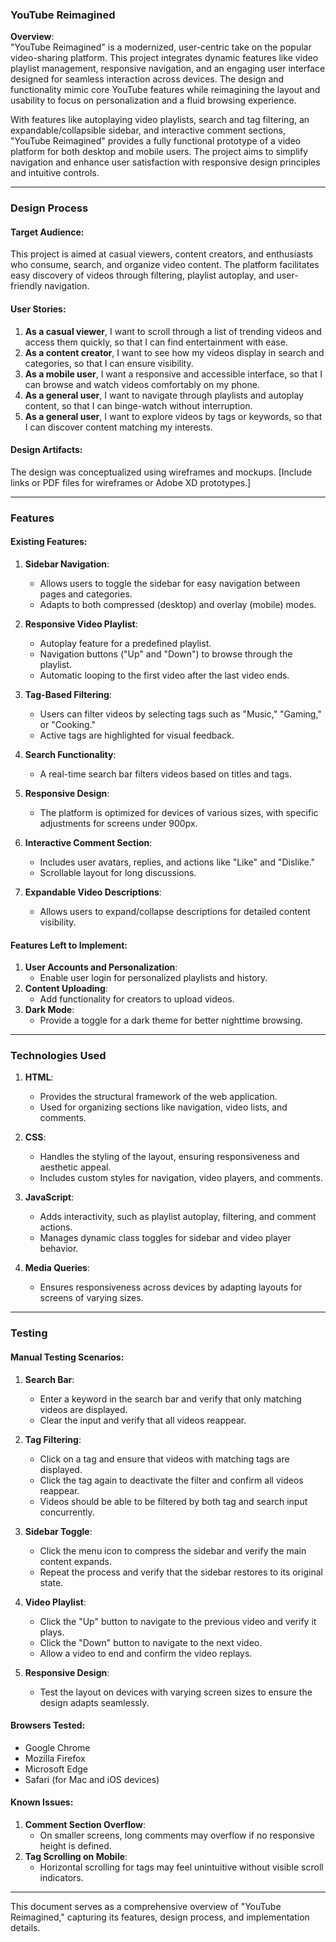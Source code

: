 ### **YouTube Reimagined**  
**Overview**:  
"YouTube Reimagined" is a modernized, user-centric take on the popular video-sharing platform. This project integrates dynamic features like video playlist management, responsive navigation, and an engaging user interface designed for seamless interaction across devices. The design and functionality mimic core YouTube features while reimagining the layout and usability to focus on personalization and a fluid browsing experience.

With features like autoplaying video playlists, search and tag filtering, an expandable/collapsible sidebar, and interactive comment sections, "YouTube Reimagined" provides a fully functional prototype of a video platform for both desktop and mobile users. The project aims to simplify navigation and enhance user satisfaction with responsive design principles and intuitive controls.

---

### **Design Process**

#### **Target Audience**:  
This project is aimed at casual viewers, content creators, and enthusiasts who consume, search, and organize video content. The platform facilitates easy discovery of videos through filtering, playlist autoplay, and user-friendly navigation.

#### **User Stories**:
1. **As a casual viewer**, I want to scroll through a list of trending videos and access them quickly, so that I can find entertainment with ease.
2. **As a content creator**, I want to see how my videos display in search and categories, so that I can ensure visibility.
3. **As a mobile user**, I want a responsive and accessible interface, so that I can browse and watch videos comfortably on my phone.
4. **As a general user**, I want to navigate through playlists and autoplay content, so that I can binge-watch without interruption.
5. **As a general user**, I want to explore videos by tags or keywords, so that I can discover content matching my interests.

#### **Design Artifacts**:  
The design was conceptualized using wireframes and mockups. [Include links or PDF files for wireframes or Adobe XD prototypes.]

---

### **Features**

#### **Existing Features**:
1. **Sidebar Navigation**:
   - Allows users to toggle the sidebar for easy navigation between pages and categories.
   - Adapts to both compressed (desktop) and overlay (mobile) modes.
   
2. **Responsive Video Playlist**:
   - Autoplay feature for a predefined playlist.
   - Navigation buttons ("Up" and "Down") to browse through the playlist.
   - Automatic looping to the first video after the last video ends.

3. **Tag-Based Filtering**:
   - Users can filter videos by selecting tags such as "Music," "Gaming," or "Cooking."
   - Active tags are highlighted for visual feedback.

4. **Search Functionality**:
   - A real-time search bar filters videos based on titles and tags.

5. **Responsive Design**:
   - The platform is optimized for devices of various sizes, with specific adjustments for screens under 900px.

6. **Interactive Comment Section**:
   - Includes user avatars, replies, and actions like "Like" and "Dislike."
   - Scrollable layout for long discussions.

7. **Expandable Video Descriptions**:
   - Allows users to expand/collapse descriptions for detailed content visibility.

#### **Features Left to Implement**:
1. **User Accounts and Personalization**:
   - Enable user login for personalized playlists and history.
2. **Content Uploading**:
   - Add functionality for creators to upload videos.
3. **Dark Mode**:
   - Provide a toggle for a dark theme for better nighttime browsing.

---

### **Technologies Used**

1. **HTML**:  
   - Provides the structural framework of the web application.
   - Used for organizing sections like navigation, video lists, and comments.

2. **CSS**:  
   - Handles the styling of the layout, ensuring responsiveness and aesthetic appeal.
   - Includes custom styles for navigation, video players, and comments.

3. **JavaScript**:  
   - Adds interactivity, such as playlist autoplay, filtering, and comment actions.
   - Manages dynamic class toggles for sidebar and video player behavior.

4. **Media Queries**:  
   - Ensures responsiveness across devices by adapting layouts for screens of varying sizes.

---

### **Testing**

#### **Manual Testing Scenarios**:
1. **Search Bar**:
   - Enter a keyword in the search bar and verify that only matching videos are displayed.
   - Clear the input and verify that all videos reappear.

2. **Tag Filtering**:
   - Click on a tag and ensure that videos with matching tags are displayed.
   - Click the tag again to deactivate the filter and confirm all videos reappear.
   - Videos should be able to be filtered by both tag and search input concurrently.

3. **Sidebar Toggle**:
   - Click the menu icon to compress the sidebar and verify the main content expands.
   - Repeat the process and verify that the sidebar restores to its original state.

4. **Video Playlist**:
   - Click the "Up" button to navigate to the previous video and verify it plays.
   - Click the "Down" button to navigate to the next video.
   - Allow a video to end and confirm the video replays.

5. **Responsive Design**:
   - Test the layout on devices with varying screen sizes to ensure the design adapts seamlessly.

#### **Browsers Tested**:
- Google Chrome
- Mozilla Firefox
- Microsoft Edge
- Safari (for Mac and iOS devices)

#### **Known Issues**:
1. **Comment Section Overflow**:
   - On smaller screens, long comments may overflow if no responsive height is defined.
2. **Tag Scrolling on Mobile**:
   - Horizontal scrolling for tags may feel unintuitive without visible scroll indicators.

---

This document serves as a comprehensive overview of "YouTube Reimagined," capturing its features, design process, and implementation details.